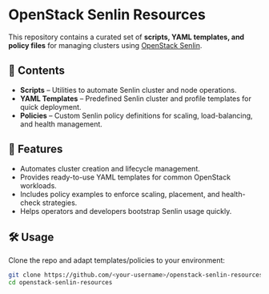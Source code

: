 # OpenStack Senlin Resources

This repository contains a curated set of **scripts, YAML templates, and policy files** for managing clusters using [OpenStack Senlin](https://docs.openstack.org/senlin/latest/).

## 📌 Contents
- **Scripts** – Utilities to automate Senlin cluster and node operations.  
- **YAML Templates** – Predefined Senlin cluster and profile templates for quick deployment.  
- **Policies** – Custom Senlin policy definitions for scaling, load-balancing, and health management.  

## 🚀 Features
- Automates cluster creation and lifecycle management.  
- Provides ready-to-use YAML templates for common OpenStack workloads.  
- Includes policy examples to enforce scaling, placement, and health-check strategies.  
- Helps operators and developers bootstrap Senlin usage quickly.  

## 🛠 Usage
Clone the repo and adapt templates/policies to your environment:  

```bash
git clone https://github.com/<your-username>/openstack-senlin-resources.git
cd openstack-senlin-resources
